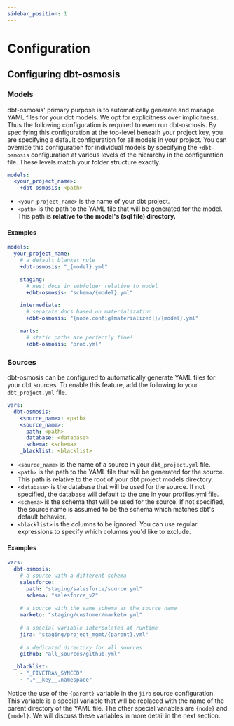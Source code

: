 ```yaml
---
sidebar_position: 1
---
```

# Configuration

## Configuring dbt-osmosis

### Models

dbt-osmosis' primary purpose is to automatically generate and manage YAML files for your dbt models. We opt for explicitness over implicitness. Thus the following configuration is required to even run dbt-osmosis. By specifying this configuration at the top-level beneath your project key, you are specifying a default configuration for all models in your project. You can override this configuration for individual models by specifying the `+dbt-osmosis` configuration at various levels of the hierarchy in the configuration file. These levels match your folder structure exactly.

```yaml title="dbt_project.yml"
models:
  <your_project_name>:
    +dbt-osmosis: <path>
```

- `<your_project_name>` is the name of your dbt project.
- `<path>` is the path to the YAML file that will be generated for the model. This path is **relative to the model's (sql file) directory.**

#### Examples

```yaml title="dbt_project.yml"
models:
  your_project_name:
    # a default blanket rule
    +dbt-osmosis: "_{model}.yml"

    staging:
      # nest docs in subfolder relative to model
      +dbt-osmosis: "schema/{model}.yml"

    intermediate:
      # separate docs based on materialization
      +dbt-osmosis: "{node.config[materialized]}/{model}.yml"

    marts:
      # static paths are perfectly fine!
      +dbt-osmosis: "prod.yml"
```

### Sources

dbt-osmosis can be configured to automatically generate YAML files for your dbt sources. To enable this feature, add the following to your `dbt_project.yml` file.

```yaml title="dbt_project.yml"
vars:
  dbt-osmosis:
    <source_name>: <path>
    <source_name>:
      path: <path>
      database: <database>
      schema: <schema>
    _blacklist: <blacklist>
```

- `<source_name>` is the name of a source in your `dbt_project.yml` file.
- `<path>` is the path to the YAML file that will be generated for the source. This path is relative to the root of your dbt project models directory.
- `<database>` is the database that will be used for the source. If not specified, the database will default to the one in your profiles.yml file.
- `<schema>` is the schema that will be used for the source. If not specified, the source name is assumed to be the schema which matches dbt's default behavior.
- `<blacklist>` is the columns to be ignored. You can use regular expressions to specify which columns you'd like to exclude.

#### Examples

```yaml title="dbt_project.yml"
vars:
  dbt-osmosis:
    # a source with a different schema
    salesforce:
      path: "staging/salesforce/source.yml"
      schema: "salesforce_v2"
    
    # a source with the same schema as the source name
    marketo: "staging/customer/marketo.yml"
  
    # a special variable interpolated at runtime
    jira: "staging/project_mgmt/{parent}.yml"
  
    # a dedicated directory for all sources
    github: "all_sources/github.yml"

  _blacklist:
    - "_FIVETRAN_SYNCED"
    - ".*__key__.namespace"
```

Notice the use of the `{parent}` variable in the `jira` source configuration. This variable is a special variable that will be replaced with the name of the parent directory of the YAML file. The other special variables are `{node}` and `{model}`. We will discuss these variables in more detail in the next section.
